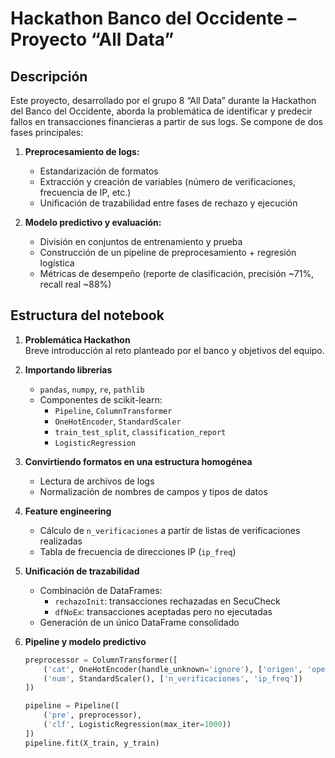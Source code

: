 # Hackathon Banco del Occidente – Proyecto “All Data”

## Descripción
Este proyecto, desarrollado por el grupo 8 “All Data” durante la Hackathon del Banco del Occidente, aborda la problemática de identificar y predecir fallos en transacciones financieras a partir de sus logs. Se compone de dos fases principales:

1. **Preprocesamiento de logs:**  
   - Estandarización de formatos  
   - Extracción y creación de variables (número de verificaciones, frecuencia de IP, etc.)  
   - Unificación de trazabilidad entre fases de rechazo y ejecución

2. **Modelo predictivo y evaluación:**  
   - División en conjuntos de entrenamiento y prueba  
   - Construcción de un pipeline de preprocesamiento + regresión logística  
   - Métricas de desempeño (reporte de clasificación, precisión ~71%, recall real ~88%)

## Estructura del notebook
1. **Problemática Hackathon**  
   Breve introducción al reto planteado por el banco y objetivos del equipo.

2. **Importando librerías**  
   - `pandas`, `numpy`, `re`, `pathlib`  
   - Componentes de scikit-learn:  
     - `Pipeline`, `ColumnTransformer`  
     - `OneHotEncoder`, `StandardScaler`  
     - `train_test_split`, `classification_report`  
     - `LogisticRegression`

3. **Convirtiendo formatos en una estructura homogénea**  
   - Lectura de archivos de logs  
   - Normalización de nombres de campos y tipos de datos

4. **Feature engineering**  
   - Cálculo de `n_verificaciones` a partir de listas de verificaciones realizadas  
   - Tabla de frecuencia de direcciones IP (`ip_freq`)

5. **Unificación de trazabilidad**  
   - Combinación de DataFrames:  
     - `rechazoInit`: transacciones rechazadas en SecuCheck  
     - `dfNoEx`: transacciones aceptadas pero no ejecutadas  
   - Generación de un único DataFrame consolidado

6. **Pipeline y modelo predictivo**  
   ```python
   preprocessor = ColumnTransformer([
       ('cat', OneHotEncoder(handle_unknown='ignore'), ['origen', 'operation']),
       ('num', StandardScaler(), ['n_verificaciones', 'ip_freq'])
   ])

   pipeline = Pipeline([
       ('pre', preprocessor),
       ('clf', LogisticRegression(max_iter=1000))
   ])
   pipeline.fit(X_train, y_train)
